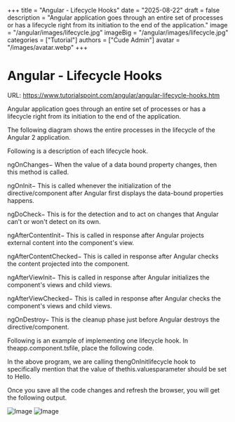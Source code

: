 +++
title = "Angular - Lifecycle Hooks"
date = "2025-08-22"
draft = false
description = "Angular application goes through an entire set of processes or has a lifecycle right from its initiation to the end of the application."
image = "/angular/images/lifecycle.jpg"
imageBig = "/angular/images/lifecycle.jpg"
categories = ["Tutorial"]
authors = ["Cude Admin"]
avatar = "/images/avatar.webp"
+++

# Angular - Lifecycle Hooks

URL: https://www.tutorialspoint.com/angular/angular-lifecycle-hooks.htm

Angular application goes through an entire set of processes or has a lifecycle right from its initiation to the end of the application.

The following diagram shows the entire processes in the lifecycle of the Angular 2 application.

Following is a description of each lifecycle hook.

ngOnChanges− When the value of a data bound property changes, then this method is called.

ngOnInit− This is called whenever the initialization of the directive/component after Angular first displays the data-bound properties happens.

ngDoCheck− This is for the detection and to act on changes that Angular can't or won't detect on its own.

ngAfterContentInit− This is called in response after Angular projects external content into the component's view.

ngAfterContentChecked− This is called in response after Angular checks the content projected into the component.

ngAfterViewInit− This is called in response after Angular initializes the component's views and child views.

ngAfterViewChecked− This is called in response after Angular checks the component's views and child views.

ngOnDestroy− This is the cleanup phase just before Angular destroys the directive/component.

Following is an example of implementing one lifecycle hook. In theapp.component.tsfile, place the following code.

In the above program, we are calling thengOnInitlifecycle hook to specifically mention that the value of thethis.valuesparameter should be set to Hello.

Once you save all the code changes and refresh the browser, you will get the following output.

![Image](/angular/images/lifecycle.jpg)
![Image](/angular/images/hello.jpg)
